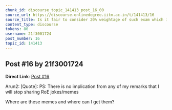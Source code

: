 ```yaml
---
chunk_id: discourse_topic_141413_post_16_00
source_url: https://discourse.onlinedegree.iitm.ac.in/t/141413/16
source_title: Is it fair to consider 20% weightage of such exam which is impossible to solve in given time (i.e. ROE)
content_type: discourse
tokens: 80
username: 21f3001724
post_number: 16
topic_id: 141413
---
```


## Post #16 by 21f3001724

**Direct Link**: [Post #16](https://discourse.onlinedegree.iitm.ac.in/t/141413/16)

Arun2:
[Quote]: 
PS: There is no implication from any of my remarks that I will stop sharing RoE jokes/memes

Where are these memes and where can I get them?
